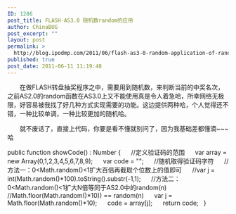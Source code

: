 ```yaml
---
ID: 1286
post_title: FLASH-AS3.0 随机数random的应用
author: ChinaBUG
post_excerpt: ""
layout: post
permalink: >
  http://blog.ipodmp.com/2011/06/flash-as3-0-random-application-of-random-numbers.html
published: true
post_date: 2011-06-11 11:19:48
---
```

　　在做FLASH转盘抽奖程序之中，需要用到随机数，来判断当前的中奖名次，之前AS2.0的random函数在AS3.0上又不能使用真是令人着急哈，所幸网络无极限，好容易被我找了好几种方式实现需要的功能。这边提供两种哈，个人觉得还不错，一种比较单调，一种比较更加的随机哈。

　　就不废话了，直接上代码，你要是看不懂就别问了，因为我基础差都懂滴~~~哈

public function showCode() : Number
{
     //定义验证码的范围
     var array = new Array(0,1,2,3,4,5,6,7,8,9);
     var code = "";
     //随机取得验证码字符
     //方法一：0&lt;Math.random()&lt;1扩大百倍再截取个位数上的值即可
     //var j = int(Math.random()*100).toString().substr(-1,1);
     //方法二：0&lt;Math.random()&lt;1扩大N倍等同于AS2.0中的random(n)
     //Math.floor(Math.random()*10)) == random(n)
     var j = Math.floor(Math.random()*10);
     code = array[j];
     return code;
  }